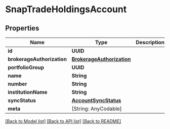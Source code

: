 # SnapTradeHoldingsAccount

## Properties
Name | Type | Description | Notes
------------ | ------------- | ------------- | -------------
**id** | **UUID** |  | [optional] 
**brokerageAuthorization** | [**BrokerageAuthorization**](BrokerageAuthorization.md) |  | [optional] 
**portfolioGroup** | **UUID** |  | [optional] 
**name** | **String** |  | [optional] 
**number** | **String** |  | [optional] 
**institutionName** | **String** |  | [optional] 
**syncStatus** | [**AccountSyncStatus**](AccountSyncStatus.md) |  | [optional] 
**meta** | [String: AnyCodable] |  | [optional] 

[[Back to Model list]](../README.md#models) [[Back to API list]](../README.md#api-endpoints) [[Back to README]](../README.md)


